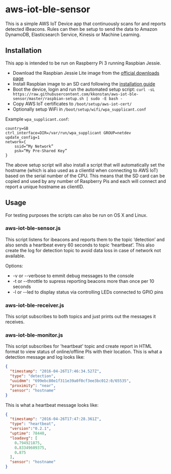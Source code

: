 # aws-iot-ble-sensor

This is a simple AWS IoT Device app that continuously scans for and reports detected iBeacons.
Rules can then be setup to send the data to Amazon DynamoDB, Elasticsearch Service, Kinesis or Machine Learning.

## Installation

This app is intended to be run on Raspberry Pi 3 running Raspbian Jessie.

- Download the Raspbian Jessie Lite image from the [official downloads page](https://www.raspberrypi.org/downloads/raspbian/)
- Install Raspbian image to an SD card following the [installation guide](https://www.raspberrypi.org/documentation/installation/installing-images/README.md)
- Boot the device, login and run the automated setup script: ```curl -sL https://raw.githubusercontent.com/kkonstan/aws-iot-ble-sensor/master/raspbian-setup.sh | sudo -E bash -```
- Copy AWS IoT certificates to ```/boot/setup/aws-iot-cert/```
- Optionally setup WiFi in ```/boot/setup/wifi/wpa_supplicant.conf```

Example ```wpa_supplicant.conf```:
```
country=GB
ctrl_interface=DIR=/var/run/wpa_supplicant GROUP=netdev
update_config=1
network={
	ssid=“My Network”
	psk=“My Pre-Shared Key”
}
```

The above setup script will also install a script that will automatically set the hostname (which is also used as a clientId when connecting to AWS IoT) based on the serial number of the CPU. This means that the SD card can be copied and used by any number of Raspberry Pis and each will connect and report a unique hostname as clientID.

## Usage

For testing purposes the scripts can also be run on OS X and Linux.

### aws-iot-ble-sensor.js

This script listens for ibeacons and reports them to the topic ‘detection’ and also sends a heartbeat every 60 seconds to topic ‘heartbeat’. This also create the log for detection topic to avoid data loss in case of network not available.

Options:

  * -v or --verbose to emmit debug messages to the console
  * -t or --throttle to supress reporting beacons more than once per 10 seconds
  * -l or --led to display status via controlling LEDs connected to GPIO pins

### aws-iot-ble-receiver.js

This script subscribes to both topics and just prints out the messages it receives.

### aws-iot-ble-monitor.js

This script subscribes for 'heartbeat' topic and create report in HTML format to view status of online/offline PIs with their location.
This is what a detection message and log looks like:
```json
{
  "timestamp": "2016-04-26T17:46:34.527Z",
  "type": "detection",
  "uuidmm": "699ebc80e1f311e39a0f0cf3ee3bc012:0/65535",
  "proximity": "near",
  "sensor": "hostname"
}
```

This is what a heartbeat message looks like:
```json
{
  "timestamp": "2016-04-26T17:47:28.361Z",
  "type": "heartbeat",
  "version":"0.2.1",
  "uptime": 78440,
  "loadavg": [
    0.794921875,
    0.83349609375,
    0.875
  ],
  "sensor": "hostname"
}
```

